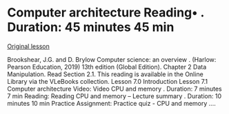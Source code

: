 # Computer architecture Reading• . Duration: 45 minutes 45 min

[Original lesson](https://www.coursera.org/learn/uol-how-computers-work/supplement/eCKMV/computer-architecture)

Brookshear, J.G. and D. Brylow Computer science: an overview . (Harlow: Pearson Education, 2019) 13th edition (Global Edition). Chapter 2 Data Manipulation. Read Section 2.1. This reading is available in the Online Library via the VLeBooks collection. Lesson 7.0 Introduction Lesson 7.1 Computer architecture Video: Video CPU and memory . Duration: 7 minutes 7 min Reading: Reading CPU and memory – Lecture summary . Duration: 10 minutes 10 min Practice Assignment: Practice quiz - CPU and memory ....

